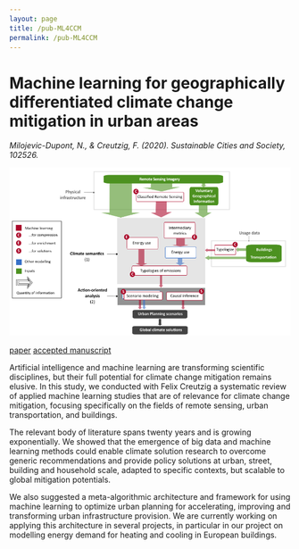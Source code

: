 ```yaml
---
layout: page
title: /pub-ML4CCM
permalink: /pub-ML4CCM
---
```


# Machine learning for geographically differentiated climate change mitigation in urban areas

_Milojevic-Dupont, N., & Creutzig, F. (2020).  Sustainable Cities and Society, 102526._

<img src="imgs/ml-project-pic.png" alt="image" width="600"/>

[paper](https://www.sciencedirect.com/science/article/abs/pii/S2210670720307423)
[accepted manuscript](docs/milojevic-dupont-and-creutzig2020.pdf)

Artificial intelligence and machine learning are transforming scientific disciplines, but their full potential for climate change mitigation remains elusive. In this study, we conducted with Felix Creutzig a systematic review of applied machine learning studies that are of relevance for climate change mitigation, focusing specifically on the fields of remote sensing, urban transportation, and buildings. 

The relevant body of literature spans twenty years and is growing exponentially. We showed that the emergence of big data and machine learning methods could enable climate solution research to overcome generic recommendations and provide policy solutions at urban, street, building and household scale, adapted to specific contexts, but scalable to global mitigation potentials. 

We also suggested a meta-algorithmic architecture and framework for using machine learning to optimize urban planning for accelerating, improving and transforming urban infrastructure provision. We are currently working on applying this architecture in several projects, in particular in our project on modelling energy demand for heating and cooling in European buildings. 


